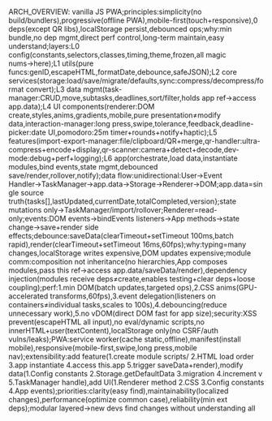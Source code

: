 ARCH_OVERVIEW: vanilla JS PWA;principles:simplicity(no build/bundlers),progressive(offline PWA),mobile-first(touch+responsive),0 deps(except QR libs),localStorage persist,debounced ops;why:min bundle,no dep mgmt,direct perf control,long-term maintain,easy understand;layers:L0 config(constants,selectors,classes,timing,theme,frozen,all magic nums→here);L1 utils(pure funcs:genID,escapeHTML,formatDate,debounce,safeJSON);L2 core services(storage:load/save/migrate/defaults,sync:compress/decompress/format convert);L3 data mgmt(task-manager:CRUD,move,subtasks,deadlines,sort/filter,holds app ref→access app.data);L4 UI components(renderer:DOM create,styles,anims,gradients,mobile,pure presentation≠modify data,interaction-manager:long press,swipe,tolerance,feedback,deadline-picker:date UI,pomodoro:25m timer+rounds+notify+haptic);L5 features(import-export-manager:file/clipboard/QR+merge,qr-handler:ultra-compress+encode+display,qr-scanner:camera+detect+decode,dev-mode:debug+perf+logging);L6 app(orchestrate,load data,instantiate modules,bind events,state mgmt,debounced save/render,rollover,notify);data flow:unidirectional:User→Event Handler→TaskManager→app.data→Storage→Renderer→DOM;app.data=single source truth{tasks[],lastUpdated,currentDate,totalCompleted,version};state mutations only→TaskManager/import/rollover;Renderer=read-only;events:DOM events→bindEvents listeners→App methods→state change→save+render side effects;debounce:saveData(clearTimeout+setTimeout 100ms,batch rapid),render(clearTimeout+setTimeout 16ms,60fps);why:typing=many changes,localStorage writes expensive,DOM updates expensive;module comm:composition not inheritance(no hierarchies,App composes modules,pass this ref→access app.data/saveData/render),dependency injection(modules receive deps≠create,enables testing+clear deps+loose coupling);perf:1.min DOM(batch updates,targeted ops),2.CSS anims(GPU-accelerated transforms,60fps),3.event delegation(listeners on containers≠individual tasks,scales to 100s),4.debouncing(reduce unnecessary work),5.no vDOM(direct DOM fast for app size);security:XSS prevent(escapeHTML all input),no eval/dynamic scripts,no innerHTML+user(textContent),localStorage only(no CSRF/auth vulns/leaks);PWA:service worker(cache static,offline),manifest(install mobile),responsive(mobile-first,swipe,long press,mobile nav);extensibility:add feature(1.create module scripts/ 2.HTML load order 3.app instantiate 4.access this.app 5.trigger saveData+render),modify data(1.Config constants 2.Storage.getDefaultData 3.migration 4.increment v 5.TaskManager handle),add UI(1.Renderer method 2.CSS 3.Config constants 4.App events);priorities:clarity(easy find),maintainability(localized changes),performance(optimize common case),reliability(min ext deps);modular layered→new devs find changes without understanding all